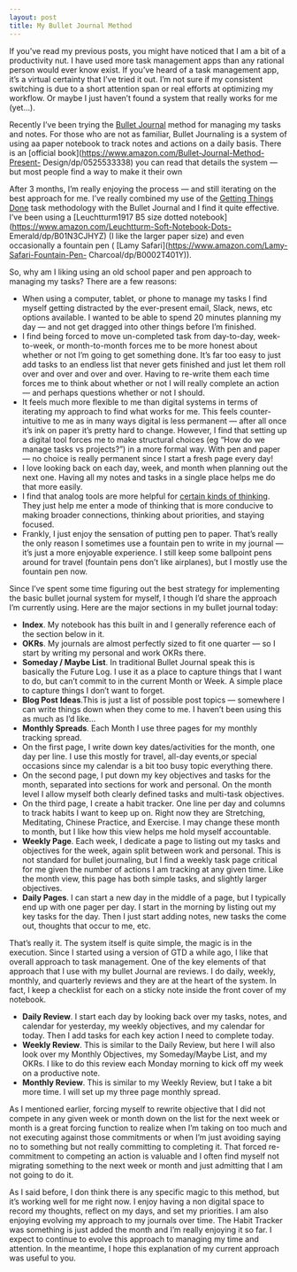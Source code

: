 ```yaml
---
layout: post
title: My Bullet Journal Method
---
```


If you’ve read my previous posts, you might have noticed that I am a bit of a
productivity nut. I have used more task management apps than any rational
person would ever know exist. If you’ve heard of a task management app, it’s a
virtual certainty that I’ve tried it out. I’m not sure if my consistent
switching is due to a short attention span or real efforts at optimizing my
workflow. Or maybe I just haven’t found a system that really works for me
(yet…).

Recently I’ve been trying the [Bullet Journal](https://bulletjournal.com)
method for managing my tasks and notes. For those who are not as familiar,
Bullet Journaling is a system of using aa paper notebook to track notes and
actions on a daily basis. There is an [official
book](https://www.amazon.com/Bullet-Journal-Method-Present-
Design/dp/0525533338) you can read that details the system — but most people
find a way to make it their own

After 3 months, I’m really enjoying the process — and still iterating on the
best approach for me. I’ve really combined my use of the [Getting Things
Done](https://gettingthingsdone.com/) task methodology with the Bullet Journal
and I find it quite effective. I’ve been using a [Leuchtturm1917 B5 size
dotted notebook](https://www.amazon.com/Leuchtturm-Soft-Notebook-Dots-
Emerald/dp/B01N3CJHYZ) (I like the larger paper size) and even occasionally a
fountain pen ( [Lamy Safari](https://www.amazon.com/Lamy-Safari-Fountain-Pen-
Charcoal/dp/B0002T401Y)).

So, why am I liking using an old school paper and pen approach to managing my
tasks? There are a few reasons:

  * When using a computer, tablet, or phone to manage my tasks I find myself getting distracted by the ever-present email, Slack, news, etc options available. I wanted to be able to spend 20 minutes planning my day — and not get dragged into other things before I’m finished.
  * I find being forced to move un-completed task from day-to-day, week-to-week, or month-to-month forces me to be more honest about whether or not I’m going to get something done. It’s far too easy to just add tasks to an endless list that never gets finished and just let them roll over and over and over and over. Having to re-write them each time forces me to think about whether or not I will really complete an action — and perhaps questions whether or not I should.
  * It feels much more flexible to me than digital systems in terms of iterating my approach to find what works for me. This feels counter-intuitive to me as in many ways digital is less permanent — after all once it’s ink on paper it’s pretty hard to change. However, I find that setting up a digital tool forces me to make structural choices (eg “How do we manage tasks vs projects?”) in a more formal way. With pen and paper — no choice is really permanent since I start a fresh page every day!
  * I love looking back on each day, week, and month when planning out the next one. Having all my notes and tasks in a single place helps me do that more easily.
  * I find that analog tools are more helpful for [certain kinds of thinking](https://jeffkeltner.com/divergent-vs-convergent/). They just help me enter a mode of thinking that is more conducive to making broader connections, thinking about priorities, and staying focused.
  * Frankly, I just enjoy the sensation of putting pen to paper. That’s really the only reason I sometimes use a fountain pen to write in my journal — it’s just a more enjoyable experience. I still keep some ballpoint pens around for travel (fountain pens don’t like airplanes), but I mostly use the fountain pen now.

Since I’ve spent some time figuring out the best strategy for implementing the
basic bullet journal system for myself, I though I’d share the approach I’m
currently using. Here are the major sections in my bullet journal today:

  * **Index**. My notebook has this built in and I generally reference each of the section below in it.
  * **OKRs**. My journals are almost perfectly sized to fit one quarter — so I start by writing my personal and work OKRs there.
  * **Someday / Maybe List**. In traditional Bullet Journal speak this is basically the Future Log. I use it as a place to capture things that I want to do, but can’t commit to in the current Month or Week. A simple place to capture things I don’t want to forget.
  * **Blog Post** **Ideas**.This is just a list of possible post topics — somewhere I can write things down when they come to me. I haven’t been using this as much as I’d like…
  * **Monthly Spreads**. Each Month I use three pages for my monthly tracking spread.
  * On the first page, I write down key dates/activities for the month, one day per line. I use this mostly for travel, all-day events,or special occasions since my calendar is a bit too busy topic everything there.
  * On the second page, I put down my key objectives and tasks for the month, separated into sections for work and personal. On the month level I allow myself both clearly defined tasks and multi-task objectives.
  * On the third page, I create a habit tracker. One line per day and columns to track habits I want to keep up on. Right now they are Stretching, Meditating, Chinese Practice, and Exercise. I may change these month to month, but I like how this view helps me hold myself accountable.
  * **Weekly Page**. Each week, I dedicate a page to listing out my tasks and objectives for the week, again split between work and personal. This is not standard for bullet journaling, but I find a weekly task page critical for me given the number of actions I am tracking at any given time. Like the month view, this page has both simple tasks, and slightly larger objectives.
  * **Daily Pages**. I can start a new day in the middle of a page, but I typically end up with one pager per day. I start in the morning by listing out my key tasks for the day. Then I just start adding notes, new tasks the come out, thoughts that occur to me, etc.

That’s really it. The system itself is quite simple, the magic is in the
execution. Since I started using a version of GTD a while ago, I like that
overall approach to task management. One of the key elements of that approach
that I use with my bullet Journal are reviews. I do daily, weekly, monthly,
and quarterly reviews and they are at the heart of the system. In fact, I keep
a checklist for each on a sticky note inside the front cover of my notebook.

  * **Daily Review**. I start each day by looking back over my tasks, notes, and calendar for yesterday, my weekly objectives, and my calendar for today. Then I add tasks for each key action I need to complete today.
  * **Weekly Review**. This is similar to the Daily Review, but here I will also look over my Monthly Objectives, my Someday/Maybe List, and my OKRs. I like to do this review each Monday morning to kick off my week on a productive note.
  * **Monthly Review**. This is similar to my Weekly Review, but I take a bit more time. I will set up my three page monthly spread.

As I mentioned earlier, forcing myself to rewrite objective that I did not
compete in any given week or month down on the list for the next week or month
is a great forcing function to realize when I’m taking on too much and not
executing against those commitments or when I’m just avoiding saying no to
something but not really committing to completing it. That forced re-
commitment to competing an action is valuable and I often find myself not
migrating something to the next week or month and just admitting that I am not
going to do it.

As I said before, I don think there is any specific magic to this method, but
it’s working well for me right now. I enjoy having a non digital space to
record my thoughts, reflect on my days, and set my priorities. I am also
enjoying evolving my approach to my journals over time. The Habit Tracker was
something is just added the month and I’m really enjoying it so far. I expect
to continue to evolve this approach to managing my time and attention. In the
meantime, I hope this explanation of my current approach was useful to you.

